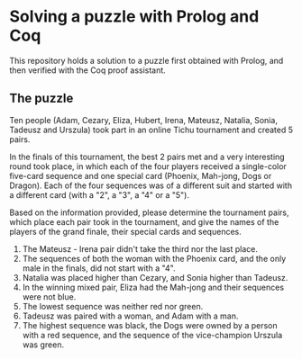# Solving a puzzle with Prolog and Coq

This repository holds a solution to a puzzle first obtained with Prolog, and then verified with the Coq proof assistant.

## The puzzle

Ten people (Adam, Cezary, Eliza, Hubert, Irena, Mateusz, Natalia, Sonia, Tadeusz and Urszula) took part in an online Tichu tournament and created 5 pairs.

In the finals of this tournament, the best 2 pairs met and a very interesting round took place, in which each of the four players received a single-color five-card sequence and one special card (Phoenix, Mah-jong, Dogs or Dragon). Each of the four sequences was of a different suit and started with a different card (with a "2", a "3", a "4" or a "5").

Based on the information provided, please determine the tournament pairs, which place each pair took in the tournament, and give the names of the players of the grand finale, their special cards and sequences.

1. The Mateusz - Irena pair didn't take the third nor the last place.
2. The sequences of both the woman with the Phoenix card, and the only male in the finals, did not start with a "4".
3. Natalia was placed higher than Cezary, and Sonia higher than Tadeusz.
4. In the winning mixed pair, Eliza had the Mah-jong and their sequences were not blue. 
5. The lowest sequence was neither red nor green.
6. Tadeusz was paired with a woman, and Adam with a man.
7. The highest sequence was black, the Dogs were owned by a person with a red sequence, and the sequence of the vice-champion Urszula was green.
